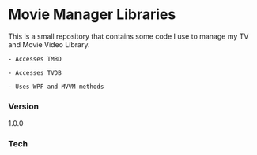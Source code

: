 # Movie Manager Libraries



This is a small repository that contains some code I use to manage my TV and Movie Video Library.

  

	- Accesses TMBD
  
	- Accesses TVDB
  
	- Uses WPF and MVVM methods




### Version


1.0.0




### Tech
